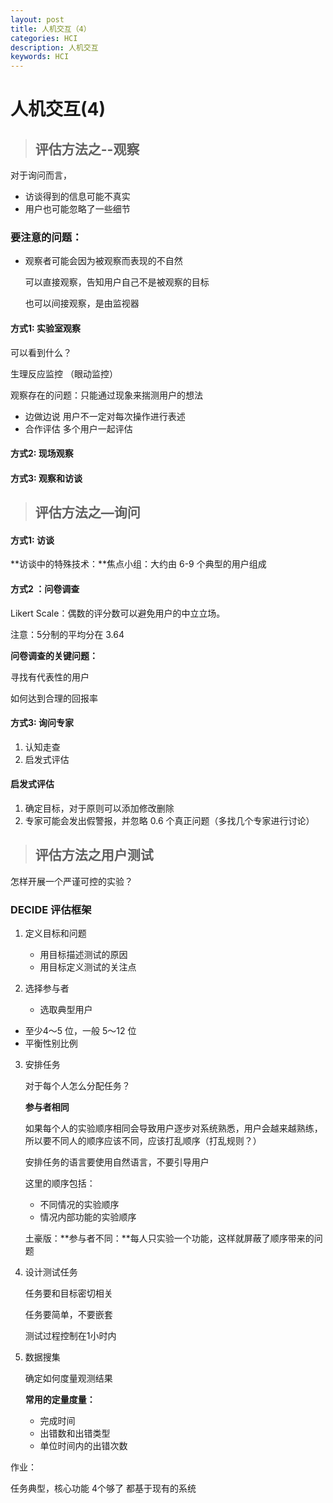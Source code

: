 ```yaml
---
layout: post
title: 人机交互（4）
categories: HCI
description: 人机交互
keywords: HCI
---
```




# 人机交互(4) 

> ## 评估方法之--观察

对于询问而言，

- 访谈得到的信息可能不真实
- 用户也可能忽略了一些细节

### 要注意的问题：

- 观察者可能会因为被观察而表现的不自然

  可以直接观察，告知用户自己不是被观察的目标

  也可以间接观察，是由监视器

#### 方式1: 实验室观察

可以看到什么？

生理反应监控 （眼动监控）

观察存在的问题：只能通过现象来揣测用户的想法

- 边做边说     用户不一定对每次操作进行表述
- 合作评估  多个用户一起评估

#### 方式2: 现场观察



#### 方式3: 观察和访谈





> ## 评估方法之—询问 

#### 方式1:  访谈

**访谈中的特殊技术：**焦点小组：大约由 6-9 个典型的用户组成



#### 方式2 ：问卷调查

Likert Scale：偶数的评分数可以避免用户的中立立场。

注意：5分制的平均分在 3.64

**问卷调查的关键问题：**

寻找有代表性的用户

如何达到合理的回报率



#### 方式3:   询问专家

1. 认知走查
2. 启发式评估

#### 启发式评估

1. 确定目标，对于原则可以添加修改删除
2. 专家可能会发出假警报，并忽略 0.6 个真正问题（多找几个专家进行讨论）




> ## 评估方法之用户测试

怎样开展一个严谨可控的实验？

### DECIDE 评估框架

1. 定义目标和问题

   - 用目标描述测试的原因
   - 用目标定义测试的关注点

2. 选择参与者

   - 选取典型用户


- 至少4～5 位，一般 5～12 位
- 平衡性别比例

3. 安排任务

   对于每个人怎么分配任务？

   **参与者相同**

   如果每个人的实验顺序相同会导致用户逐步对系统熟悉，用户会越来越熟练，所以要不同人的顺序应该不同，应该打乱顺序（打乱规则？）

   安排任务的语言要使用自然语言，不要引导用户

   这里的顺序包括：

   - 不同情况的实验顺序
   - 情况内部功能的实验顺序

   土豪版：**参与者不同：**每人只实验一个功能，这样就屏蔽了顺序带来的问题

4. 设计测试任务

   任务要和目标密切相关

   任务要简单，不要嵌套

   测试过程控制在1小时内

5. 数据搜集

   确定如何度量观测结果

   **常用的定量度量：**

   - 完成时间
   - 出错数和出错类型
   - 单位时间内的出错次数





作业：

任务典型，核心功能 4个够了 都基于现有的系统










